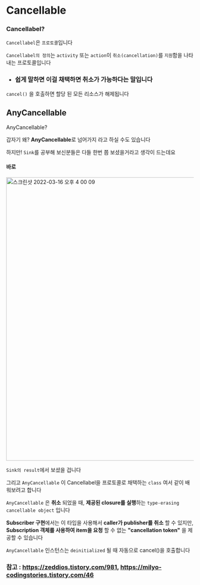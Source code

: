 # Cancellable

### Cancellabel?

`Cancellabel`은 `프로토콜`입니다

`Cancellabel의 정의`는 `activity` 또는 `action`이 `취소(cancellation)`를 `지원`함을 나타내는 프로토콜입니다

* ### 쉽게 말하면 이걸 채택하면 취소가 가능하다는 말입니다

`cancel()` 을 호출하면 할당 된 모든 리소스가 해제됩니다

## AnyCancellable

AnyCancellable?

갑자기 왜? **AnyCancellable**로 넘어가지 라고 하실 수도 있습니다

하지만! `Sink`를 공부해 보신분들은 다들 한번 쯤 보셨을거라고 생각이 드는데요

#### 바로

<img width="762" alt="스크린샷 2022-03-16 오후 4 00 09" src="https://user-images.githubusercontent.com/81547954/158534241-fda4847b-8df3-489e-affc-078c7b0781e7.png">

`Sink의 result`에서 보셨을 겁니다

그리고 `AnyCancellable` 이 Cancellabel을 프로토콜로 채택하는 `class` 여서 같이 배워보려고 합니다

`AnyCancellable` 은 **취소** 되었을 때, **제공된 closure를 실행**하는 `type-erasing cancellable object` 입니다

**Subscriber 구현**에서는 이 타입을 사용해서 **caller가 publisher를 취소** 할 수 있지만, **Subscription 객체를 사용하여 item을 요청** 할 수 없는 **"cancellation token"** 을 제공할 수 있습니다

`AnyCancellable` 인스턴스는 `deinitialized` 될 때 자동으로 cancel()을 호출합니다

### 참고 : https://zeddios.tistory.com/981, https://milyo-codingstories.tistory.com/46
